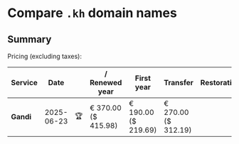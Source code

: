 # Compare `.kh` domain names

## Summary

Pricing (excluding taxes):

| Service | Date |  | / Renewed year | First year | Transfer | Restoration |
|--|--|--|--|--|--|--|
| **Gandi** | 2025-06-23 | 🏆 | € 370.00<br>($ 415.98) | € 190.00<br>($ 219.69) | € 270.00<br>($ 312.19) |  |
